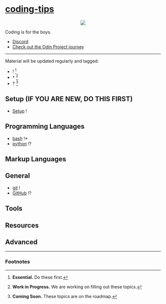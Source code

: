 # [coding-tips](https://suasuasuasuasua.github.io/coding-tips/)

<p align="center">
  <img src="https://i.kym-cdn.com/photos/images/newsfeed/001/562/650/cd0.jpg" />
</p>

Coding is for the boys.

- [Discord](https://discord.gg/G8CUV5W6Km)
- [Check out the Odin Project journey](https://github.com/suasuasuasuasua/odin-project)

---

Material will be updated regularly and tagged:

- ! [^1]
- \* [^2]
- ? [^3]

## Setup (IF YOU ARE NEW, DO THIS FIRST)

- [Setup](setup/) !

## Programming Languages

- [bash](./programming-languages/bash/) !\*
  <!-- - [c](c/) ? -->
  <!-- - [c++](cpp/) ? -->
  <!-- - [c#](cs/) ? -->
  <!-- - [java](java/) ? -->
  <!-- - [javascript](javascript/) ? -->
- [python](./programming-languages/python/) !?

## Markup Languages

<!-- - [markdown](md/) ? -->
<!-- - [html and css](htmlncss/) ? -->
<!-- - [LaTeX](latex/) ? -->

## General

- [git](./general/git/) !
- [GitHub](./general/github/) !?

## Tools

<!-- - [Text Editors](texteditors/) !? -->
<!-- - [IDEs](ides/) ? -->

## Resources

<!-- - [YouTube Channels](youtube/) ? -->
<!-- - [Online Courses](onlinecourses/) ? -->

## Advanced

<!-- - [vim](vim/) ? -->
<!-- - [Discrete Math](discretemath/) ? -->

---

### Footnotes

[^1]: **Essential.** Do these first.
[^2]: **Work in Progress.** We are working on filling out these topics.
[^3]: **Coming Soon.** These topics are on the roadmap.

